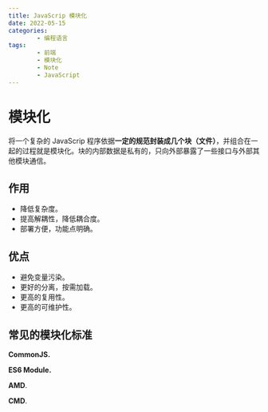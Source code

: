 ```yaml
---
title: JavaScrip 模块化
date: 2022-05-15
categories:
        - 编程语言
tags:
        - 前端
        - 模块化
        - Note
        - JavaScript
---
```


# 模块化

将一个复杂的 JavaScrip 程序依据**一定的规范封装成几个块（文件）**，并组合在一起的过程就是模块化。块的内部数据是私有的，只向外部暴露了一些接口与外部其他模块通信。

## 作用

- 降低复杂度。
- 提高解耦性，降低耦合度。
- 部署方便，功能点明确。

## 优点

- 避免变量污染。
- 更好的分离，按需加载。
- 更高的复用性。
- 更高的可维护性。

## 常见的模块化标准

**CommonJS.**

**ES6 Module.**

**AMD**.

**CMD**.
